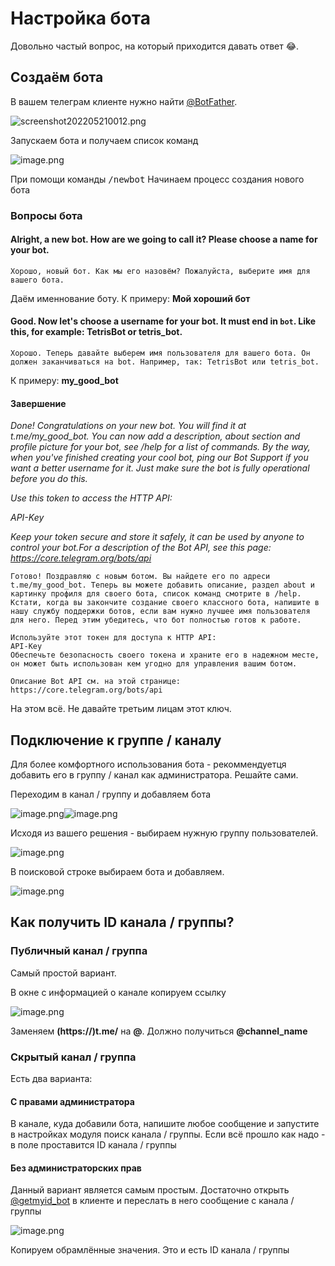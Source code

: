 # Настройка бота

Довольно частый вопрос, на который приходится давать ответ 😂.

## Создаём бота

В вашем телеграм клиенте нужно найти [@BotFather](https://t.me/BotFather).

![screenshot202205210012.png](assets/botfather.png)

Запускаем бота и получаем список команд

![image.png](assets/bot_commands.png)

При помощи команды <kbd>/newbot</kbd> Начинаем процесс создания нового бота

### Вопросы бота

#### Alright, a new bot. How are we going to call it? Please choose a name for your bot.

`Хорошо, новый бот. Как мы его назовём? Пожалуйста, выберите имя для вашего бота.`

Даём именнование боту. К примеру: **Мой хороший бот**

#### Good. Now let's choose a username for your bot. It must end in `bot`. Like this, for example: TetrisBot or tetris_bot.

`Хорошо. Теперь давайте выберем имя пользователя для вашего бота. Он должен заканчиваться на bot. Например, так: TetrisBot или tetris_bot.`

К примеру: **my_good_bot**

#### Завершение

*Done! Congratulations on your new bot. You will find it at t.me/my_good_bot. You can now add a description, about section and profile picture for your bot, see /help for a list of commands. By the way, when you've finished creating your cool bot, ping our Bot Support if you want a better username for it. Just make sure the bot is fully operational before you do this.*

*Use this token to access the HTTP API:*

*API-Key*

*Keep your token secure and store it safely, it can be used by anyone to control your bot.For a description of the Bot API, see this page: https://core.telegram.org/bots/api*

```
Готово! Поздравляю с новым ботом. Вы найдете его по адреси t.me/my_good_bot. Теперь вы можете добавить описание, раздел about и картинку профиля для своего бота, список команд смотрите в /help. Кстати, когда вы закончите создание своего классного бота, напишите в нашу службу поддержки ботов, если вам нужно лучшее имя пользователя для него. Перед этим убедитесь, что бот полностью готов к работе.

Используйте этот токен для доступа к HTTP API:
API-Key
Обеспечьте безопасность своего токена и храните его в надежном месте, он может быть использован кем угодно для управления вашим ботом.

Описание Bot API см. на этой странице: https://core.telegram.org/bots/api
```

На этом всё. Не давайте третьим лицам этот ключ.

## Подключение к группе / каналу

Для более комфортного использования бота - рекоммендуетця добавить его в группу / канал как администратора. Решайте сами.

Переходим в канал / группу и добавляем бота

![image.png](assets/channel_settings_1.png)![image.png](assets/channel_settings_2.png)

Исходя из вашего решения - выбираем нужную группу пользователей.

![image.png](assets/channel_settings_3.png)

В поисковой строке выбираем бота и добавляем.

![image.png](assets/bot_added.png)

## Как получить ID канала / группы?

### Публичный канал / группа

Самый простой вариант.

В окне с информацией о канале копируем ссылку

![image.png](assets/channel_info.png)

Заменяем **(https://)t.me/** на **@**. Должно получиться **@channel_name**

### Скрытый канал / группа

Есть два варианта:

#### С правами администратора

В канале, куда добавили бота, напишите любое сообщение и запустите в настройках модуля поиск канала / группы. Если всё прошло как надо -  в поле проставится ID канала / группы

#### Без администраторских прав

Данный вариант является самым простым. Достаточно открыть [@getmyid_bot](https://t.me/*getmyid_bot*) в клиенте и переслать в него сообщение с канала / группы

![image.png](assets/getmyid.png)

Копируем обрамлённые значения. Это и есть ID канала / группы
